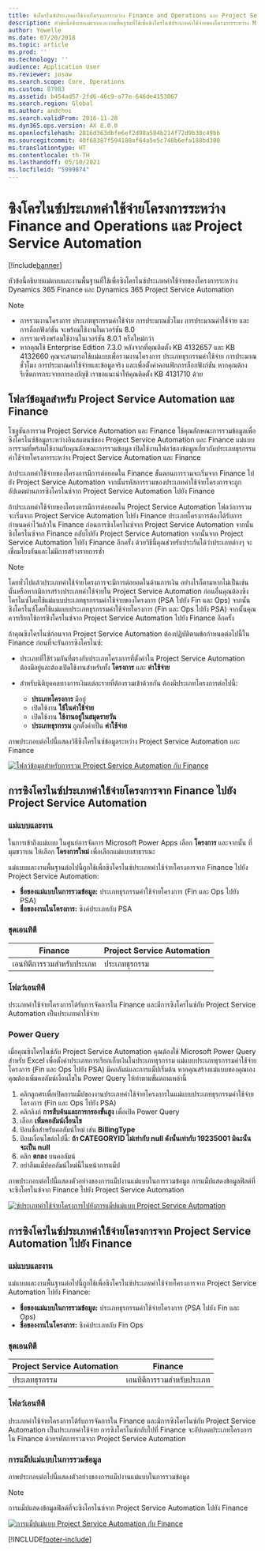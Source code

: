 ```yaml
---
title: ซิงโครไนซ์ประเภทค่าใช้จ่ายโครงการระหว่าง Finance and Operations และ Project Service Automation
description: หัวข้อนี้อธิบายแม่แบบและงานพื้นฐานที่ใช้เพื่อซิงโครไนซ์ประเภทค่าใช้จ่ายของโครงการระหว่าง Microsoft Dynamics 365 Finance และ Dynamics 365 Project Service Automation
author: Yowelle
ms.date: 07/20/2018
ms.topic: article
ms.prod: ''
ms.technology: ''
audience: Application User
ms.reviewer: josaw
ms.search.scope: Core, Operations
ms.custom: 87983
ms.assetid: b454ad57-2fd6-46c9-a77e-646de4153067
ms.search.region: Global
ms.author: andchoi
ms.search.validFrom: 2016-11-28
ms.dyn365.ops.version: AX 8.0.0
ms.openlocfilehash: 2816d363dbfe6ef2d98a584b214f72d9b30c49bb
ms.sourcegitcommit: 40f68387f594180af64a5e5c748b6efa188bd300
ms.translationtype: HT
ms.contentlocale: th-TH
ms.lasthandoff: 05/10/2021
ms.locfileid: "5999874"
---
```

# <a name="synchronize-project-expense-categories-between-finance-and-operations-and-project-service-automation"></a>ซิงโครไนซ์ประเภทค่าใช้จ่ายโครงการระหว่าง Finance and Operations และ Project Service Automation

[!include[banner](../includes/banner.md)]

หัวข้อนี้อธิบายแม่แบบและงานพื้นฐานที่ใช้เพื่อซิงโครไนซ์ประเภทค่าใช้จ่ายของโครงการระหว่าง Dynamics 365 Finance และ Dynamics 365 Project Service Automation

> [!NOTE]
> - การรวมงานโครงการ ประเภทธุรกรรมค่าใช้จ่าย การประมาณชั่วโมง การประมาณค่าใช้จ่าย และการล็อกฟังก์ชัน จะพร้อมใช้งานในเวอร์ชัน 8.0
> - การรวมจริงพร้อมใช้งานในเวอร์ชัน 8.0.1 หรือใหม่กว่า
> - หากคุณใช้ Enterprise Edition 7.3.0 หลังจากที่คุณติดตั้ง KB 4132657 และ KB 4132660 คุณจะสามารถใช้แม่แบบเพื่อรวมงานโครงการ ประเภทธุรกรรมค่าใช้จ่าย การประมาณชั่วโมง การประมาณค่าใช้จ่ายและข้อมูลจริง และเพื่อตั้งค่าคอนฟิกการล็อกฟังก์ชัน หากคุณต้องรีเซ็ตการกระจายการลงบัญชี เราขอแนะนำให้คุณติดตั้ง KB 4131710 ด้วย

## <a name="data-flow-for-project-service-automation-and-finance"></a>โฟลว์ข้อมูลสำหรับ Project Service Automation และ Finance

โซลูชันการรวม Project Service Automation และ Finance ใช้คุณลักษณะการรวมข้อมูลเพื่อซิงโครไนซ์ข้อมูลระหว่างอินสแตนซ์ของ Project Service Automation และ Finance แม่แบบการรวมที่พร้อมใช้งานกับคุณลักษณะการรวมข้อมูล เปิดใช้งานโฟลว์ของข้อมูลเกี่ยวกับประเภทธุรกรรมค่าใช้จ่ายโครงการระหว่าง Project Service Automation และ Finance

ถ้าประเภทค่าใช้จ่ายของโครงการมีการต่อยอดใน Finance ขั้นตอนการรวมจะเริ่มจาก Finance ไปยัง Project Service Automation จากนั้นรหัสการรวมของประเภทค่าใช้จ่ายโครงการจะถูกอัปเดตผ่านการซิงโครไนซ์จาก Project Service Automation ไปยัง Finance

ถ้าประเภทค่าใช้จ่ายของโครงการมีการต่อยอดใน Project Service Automation โฟลว์การรวมจะเริ่มจาก Project Service Automation ไปยัง Finance ประเภทโครงการต้องได้รับการกำหนดค่าไว้แล้วใน Finance ก่อนการซิงโครไนซ์จาก Project Service Automation จากนั้นซิงโครไนซ์จาก Finance กลับไปยัง Project Service Automation จากนั้นจาก Project Service Automation ไปยัง Finance อีกครั้ง ด้วยวิธีนี้คุณช่วยรับประกันได้ว่าประเภทต่างๆ จะเชื่อมโยงกันและไม่มีการสร้างรายการซ้ำ

> [!NOTE]
> โดยทั่วไปแล้วประเภทค่าใช้จ่ายโครงการจะมีการต่อยอดในด้านการเงิน อย่างไรก็ตามหากไม่เป็นเช่นนั้นหรือหากมีการสร้างประเภทค่าใช้จ่ายใน Project Service Automation ก่อนอื่นคุณต้องซิงโครไนซ์โดยใช้แม่แบบประเภทธุรกรรมค่าใช้จ่ายของโครงการ (PSA ไปยัง Fin และ Ops) จากนั้นซิงโครไนซ์โดยใช้แม่แบบประเภทธุรกรรมค่าใช้จ่ายโครงการ (Fin และ Ops ไปยัง PSA) จากนั้นคุณควรเรียกใช้การซิงโครไนซ์จาก Project Service Automation ไปยัง Finance อีกครั้ง
>
> ถ้าคุณซิงโครไนซ์ก่อนจาก Project Service Automation ต้องปฏิบัติตามข้อกำหนดต่อไปนี้ใน Finance ก่อนที่จะรันการซิงโครไนซ์:
>
> - ประเภทที่ใช้ร่วมกันที่ตรงกับประเภทโครงการที่ตั้งค่าใน Project Service Automation ต้องมีอยู่และต้องเปิดใช้งานสำหรับทั้ง **โครงการ** และ **ค่าใช้จ่าย**
> - สำหรับนิติบุคคลทางการเงินแต่ละรายที่ต้องรวมเข้าด้วยกัน ต้องมีประเภทโครงการต่อไปนี้:
>
>     - **ประเภทโครงการ** มีอยู่ 
>     - เปิดใช้งาน **ใช้ในค่าใช้จ่าย**
>     - เปิดใช้งาน **ใช้งานอยู่ในสมุดรายวัน**
>     - **ประเภทธุรกรรม** ถูกตั้งค่าเป็น **ค่าใช้จ่าย**

ภาพประกอบต่อไปนี้แสดงวิธีซิงโครไนซ์ข้อมูลระหว่าง Project Service Automation และ Finance

[![โฟลว์ข้อมูลสำหรับการรวม Project Service Automation กับ Finance](./media/ProjectExpenseCategoriesFlow.png)](./media/ProjectExpenseCategoriesFlow.png)

## <a name="project-expense-category-synchronization-from-finance-to-project-service-automation"></a>การซิงโครไนซ์ประเภทค่าใช้จ่ายโครงการจาก Finance ไปยัง Project Service Automation

### <a name="template-and-task"></a>แม่แบบและงาน

ในการเข้าถึงแม่แบบ ในศูนย์การจัดการ Microsoft Power Apps เลือก **โครงการ** และจากนั้น ที่มุมขวาบน ให้เลือก **โครงการใหม่** เพื่อเลือกแม่แบบสาธารณะ

แม่แบบและงานพื้นฐานต่อไปนี้ถูกใช้เพื่อซิงโครไนซ์ประเภทค่าใช้จ่ายโครงการจาก Finance ไปยัง Project Service Automation:

- **ชื่อของแม่แบบในการรวมข้อมูล:** ประเภทธุรกรรมค่าใช้จ่ายโครงการ (Fin และ Ops ไปยัง PSA)
- **ชื่อของงานในโครงการ:** ซิงค์ประเภทกับ PSA

### <a name="entity-set"></a>ชุดเอนทิตี

| Finance                           | Project Service Automation |
|-----------------------------------|----------------------------|
| เอนทิตีการรวมสำหรับประเภท | ประเภทธุรกรรม     |

### <a name="entity-flow"></a>โฟลว์เอนทิตี

ประเภทค่าใช้จ่ายโครงการได้รับการจัดการใน Finance และมีการซิงโครไนซ์กับ Project Service Automation เป็นประเภทค่าใช้จ่าย

### <a name="power-query"></a>Power Query

เมื่อคุณซิงโครไนซ์กับ Project Service Automation คุณต้องใช้ Microsoft Power Query สำหรับ Excel เพื่อตั้งค่าประเภทการเรียกเก็บเงินในประเภทธุรกรรม แม่แบบประเภทธุรกรรมค่าใช้จ่ายโครงการ (Fin และ Ops ไปยัง PSA) มีคอลัมน์และการแม็ปเริ่มต้น หากคุณสร้างแม่แบบของคุณเอง คุณต้องเพิ่มคอลัมน์เงื่อนไขใน Power Query ให้ทำตามขั้นตอนเหล่านี้

1. คลิกลูกศรเพื่อเปิดการแม็ปของงานประเภทค่าใช้จ่ายโครงการในแม่แบบประเภทธุรกรรมค่าใช้จ่ายโครงการ (Fin และ Ops ไปยัง PSA)
2. คลิกลิงก์ **การสืบค้นและการกรองขั้นสูง** เพื่อเปิด Power Query
2. เลือก **เพิ่มคอลัมน์เงื่อนไข**
3. ป้อนชื่อสำหรับคอลัมน์ใหม่ เช่น **BillingType**
4. ป้อนเงื่อนไขต่อไปนี้: **ถ้า CATEGORYID ไม่เท่ากับ null ดังนั้นเท่ากับ 19235001 มิฉะนั้นจะเป็น null**
5. คลิก **ตกลง** บนคอลัมน์
6. อย่าลืมแม็ปคอลัมน์ใหม่นี้ในหน้าการแม็ป

ภาพประกอบต่อไปนี้แสดงตัวอย่างของการแม็ปงานแม่แบบในการรวมข้อมูล การแม็ปแสดงข้อมูลฟิลด์ที่จะซิงโครไนซ์จาก Finance ไปยัง Project Service Automation

[![ซ์ประเภทค่าใช้จ่ายโครงการไปยังการแม็ปแม่แบบ Project Service Automation](./media/ProjectExpenseCategoriesToPSAMapping.jpg)](./media/ProjectExpenseCategoriesToPSAMapping.jpg)

## <a name="project-expense-category-synchronization-from-project-service-automation-to-finance"></a>การซิงโครไนซ์ประเภทค่าใช้จ่ายโครงการจาก Project Service Automation ไปยัง Finance

### <a name="template-and-task"></a>แม่แบบและงาน

แม่แบบและงานพื้นฐานต่อไปนี้ถูกใช้เพื่อซิงโครไนซ์ประเภทค่าใช้จ่ายโครงการจาก Project Service Automation ไปยัง Finance:

- **ชื่อของแม่แบบในการรวมข้อมูล:** ประเภทธุรกรรมค่าใช้จ่ายโครงการ (PSA ไปยัง Fin และ Ops)
- **ชื่อของงานในโครงการ:** ซิงค์ประเภทกับ Fin Ops

### <a name="entity-set"></a>ชุดเอนทิตี

| Project Service Automation | Finance                           |
|----------------------------|-----------------------------------|
| ประเภทธุรกรรม     | เอนทิตีการรวมสำหรับประเภท |

### <a name="entity-flow"></a>โฟลว์เอนทิตี

ประเภทค่าใช้จ่ายโครงการได้รับการจัดการใน Finance และมีการซิงโครไนซ์กับ Project Service Automation เป็นประเภทค่าใช้จ่าย การซิงโครไนซ์กลับไปที่ Finance จะอัปเดตประเภทโครงการใน Finance ด้วยรหัสการรวมจาก Project Service Automation

### <a name="template-mapping-in-data-integration"></a>การแม็ปแม่แบบในการรวมข้อมูล

ภาพประกอบต่อไปนี้แสดงตัวอย่างของการแม็ปงานแม่แบบในการรวมข้อมูล

> [!NOTE]
> การแม็ปแสดงข้อมูลฟิลด์ที่จะซิงโครไนซ์จาก Project Service Automation ไปยัง Finance

[![การแม็ปแม่แบบ Project Service Automation กับ Finance](./media/ProjectExpenseCategoriesToFinOpsMapping.jpg)](./media/ProjectExpenseCategoriesToFinOpsMapping.jpg)


[!INCLUDE[footer-include](../includes/footer-banner.md)]